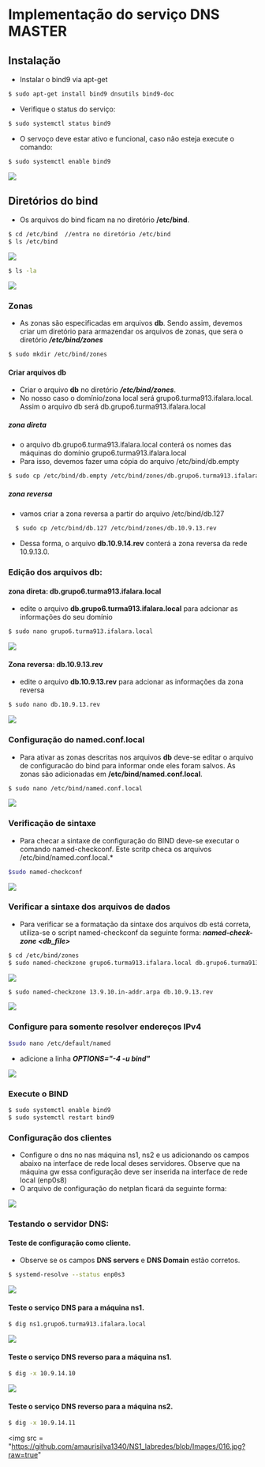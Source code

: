 # Implementação do serviço DNS MASTER

## Instalação

 * Instalar o bind9 via apt-get
```bash
$ sudo apt-get install bind9 dnsutils bind9-doc 
```
 * Verifique o status do serviço:
```bash
$ sudo systemctl status bind9
```
   * O servoço deve estar ativo e funcional, caso não esteja execute o comando:
```bash
$ sudo systemctl enable bind9
```

<img src = "https://github.com/amaurisilva1340/NS1_labredes/blob/Images/001.jpg?raw=true">


## Diretórios do bind
   * Os arquivos do bind ficam na no diretório **/etc/bind**. 
```bash
$ cd /etc/bind  //entra no diretório /etc/bind
$ ls /etc/bind
```
<img src = "https://github.com/amaurisilva1340/NS1_labredes/blob/Images/001.jpg?raw=true">

```bash
$ ls -la
```

<img src = "https://github.com/amaurisilva1340/NS1_labredes/blob/Images/004.jpg?raw=true">

### Zonas

 * As zonas são especificadas em arquivos **db**. Sendo assim, devemos criar um diretório para armazendar os arquivos de zonas, que sera o diretório ***/etc/bind/zones***  
```bash
$ sudo mkdir /etc/bind/zones
```
#### Criar arquivos db
   * Criar o arquivo **db** no diretório ***/etc/bind/zones***.
   * No nosso caso o domínio/zona local será grupo6.turma913.ifalara.local. Assim o arquivo db será db.grupo6.turma913.ifalara.local
   
##### zona direta
   * o arquivo db.grupo6.turma913.ifalara.local conterá os nomes das máquinas do domínio grupo6.turma913.ifalara.local
   * Para isso, devemos fazer uma cópia do arquivo /etc/bind/db.empty
```bash
$ sudo cp /etc/bind/db.empty /etc/bind/zones/db.grupo6.turma913.ifalara.local 
```

##### zona reversa
   * vamos criar a zona reversa a partir do arquivo /etc/bind/db.127
```bash
  $ sudo cp /etc/bind/db.127 /etc/bind/zones/db.10.9.13.rev
```

   * Dessa forma, o arquivo **db.10.9.14.rev** conterá a zona reversa da rede 10.9.13.0. 
   
   ### Edição dos arquivos db:
   
   #### zona direta: db.grupo6.turma913.ifalara.local
   * edite o arquivo  **db.grupo6.turma913.ifalara.local** para adcionar as informações do seu domínio
   
```bash 
$ sudo nano grupo6.turma913.ifalara.local
```
   
   <img src = "https://github.com/amaurisilva1340/NS1_labredes/blob/Images/005.jpg?raw=true">
   
   #### Zona reversa: db.10.9.13.rev
   * edite o arquivo **db.10.9.13.rev** para adcionar as informações da zona reversa
   
```bash   
$ sudo nano db.10.9.13.rev
```

<img src = "https://github.com/amaurisilva1340/NS1_labredes/blob/Images/006.jpg?raw=true">

### Configuração do named.conf.local
   * Para ativar as zonas descritas nos arquivos **db** deve-se editar o arquivo de configuracão do bind para informar onde eles foram salvos. As zonas são adicionadas em **/etc/bind/named.conf.local**.
   
```bash
$ sudo nano /etc/bind/named.conf.local
```

<img src = "https://github.com/amaurisilva1340/NS1_labredes/blob/Images/007.jpg?raw=true">

### Verificação de sintaxe 
   * Para checar a sintaxe de configuração do BIND deve-se executar o comando named-checkconf. Este scritp checa os arquivos /etc/bind/named.conf.local.*

```bash
$sudo named-checkconf
```
<img src = "https://github.com/amaurisilva1340/NS1_labredes/blob/Images/10.jpg?raw=true">

###  Verificar a sintaxe dos arquivos de dados
   * Para verificar se a formatação da sintaxe dos arquivos db está correta, utiliza-se o script named-checkconf da seguinte forma: ***named-check-zone <zone> <db_file>***
   
   ```bash
$ cd /etc/bind/zones
$ sudo named-checkzone grupo6.turma913.ifalara.local db.grupo6.turma913.ifalara.local
```
<img src = "https://github.com/amaurisilva1340/NS1_labredes/blob/Images/008.jpg?raw=true" >

```bash
$ sudo named-checkzone 13.9.10.in-addr.arpa db.10.9.13.rev
```

<img src = "https://github.com/amaurisilva1340/NS1_labredes/blob/Images/009.jpg?raw=true" >

### Configure para somente resolver endereços IPv4

```bash
$sudo nano /etc/default/named
```
- adicione a linha ***OPTIONS="-4 -u bind"***

<img src = "https://github.com/amaurisilva1340/NS1_labredes/blob/Images/011.jpg?raw=true">

### Execute o BIND 
```bash
$ sudo systemctl enable bind9
$ sudo systemctl restart bind9
```

### Configuração dos clientes
   * Configure o dns no nas máquina ns1, ns2 e us adicionando os campos abaixo na interface de rede local deses servidores. Observe que na máquina gw essa configuração deve ser inserida na interface de rede local (enp0s8)
   * O arquivo de configuração do netplan ficará da seguinte forma:
   
   <img src = "https://github.com/amaurisilva1340/NS1_labredes/blob/Images/012.jpg?raw=true">
   
   ### Testando o servidor DNS:

#### Teste de configuração como cliente. 
   * Observe se os campos **DNS servers** e **DNS Domain** estão corretos.
```bash
$ systemd-resolve --status enp0s3
```

<img src = "https://github.com/amaurisilva1340/NS1_labredes/blob/Images/013.jpg?raw=true">

#### Teste o serviço DNS para a máquina ns1.

```bash
$ dig ns1.grupo6.turma913.ifalara.local
```

<img src = "https://github.com/amaurisilva1340/NS1_labredes/blob/Images/014.jpg?raw=true"> 

#### Teste o serviço DNS reverso para a máquina ns1. 
```bash    
$ dig -x 10.9.14.10
```

<img src = "https://github.com/amaurisilva1340/NS1_labredes/blob/Images/015.jpg?raw=true">

#### Teste o serviço DNS reverso para a máquina ns2. 
```bash  
$ dig -x 10.9.14.11
```

<img src = "https://github.com/amaurisilva1340/NS1_labredes/blob/Images/016.jpg?raw=true"
